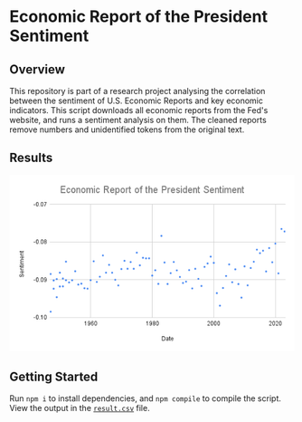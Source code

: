 # Economic Report of the President Sentiment

## Overview

This repository is part of a research project analysing the correlation between the sentiment of U.S. Economic Reports and key economic indicators. This script downloads all economic reports from the Fed's website, and runs a sentiment analysis on them. The cleaned reports remove numbers and unidentified tokens from the original text.

## Results

![Economic Report of the President Sentiment](./result/result.png)

## Getting Started

Run `npm i` to install dependencies, and `npm compile` to compile the script. View the output in the [`result.csv`](./result/result.csv) file.
